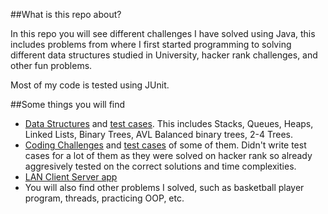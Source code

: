 ##What is this repo about?

In this repo you will see different challenges I have solved using Java, this includes problems from where I first started programming to solving different data structures studied in University, hacker rank challenges, and other fun problems.

Most of my code is tested using JUnit.

##Some things you will find

- [Data Structures](https://github.com/danyalsiraj/java_practice-/tree/master/examples/src/collections) and [test cases](https://github.com/danyalsiraj/java_practice-/tree/master/examples/src/Test/collections). This includes Stacks, Queues, Heaps, Linked Lists, Binary Trees, AVL Balanced binary trees, 2-4 Trees.
- [Coding Challenges](https://github.com/danyalsiraj/java_practice-/tree/master/examples/src/examples) and [test cases](https://github.com/danyalsiraj/java_practice-/tree/master/examples/src/Test/examples) of some of them. Didn't write test cases for a lot of them as they were solved on hacker rank so already aggresively tested on the correct solutions and time complexities.
- [LAN Client Server app](https://github.com/danyalsiraj/java_practice-/tree/master/examples/src/simplechat1)
- You will also find other problems I solved, such as basketball player program, threads, practicing OOP, etc.

